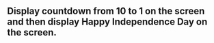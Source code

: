 ## Display countdown from 10 to 1 on the screen and then display Happy Independence Day on the screen.